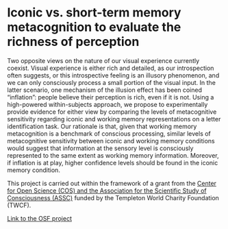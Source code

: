 # Iconic vs. short-term memory metacognition to evaluate the richness of perception

Two opposite views on the nature of our visual experience currently coexist. Visual experience is either rich and detailed, as our introspection often suggests, or this introspective feeling is an illusory phenomenon, and we can only consciously process a small portion of the visual input. In the latter scenario, one mechanism of the illusion effect has been coined “inflation”: people believe their perception is rich, even if it is not. Using a high-powered within-subjects approach, we propose to experimentally provide evidence for either view by comparing the levels of metacognitive sensitivity regarding iconic and working memory representations on a letter identification task. Our rationale is that, given that working memory metacognition is a benchmark of conscious processing, similar levels of metacognitive sensitivity between iconic and working memory conditions would suggest that information at the sensory level is consciously represented to the same extent as working memory information. Moreover, if inflation is at play, higher confidence levels should be found in the iconic memory condition.


This project is carried out within the framework of a grant from the [Center for Open Science (COS) and the Association for the Scientific Study of Consciousness (ASSC)](https://osf.io/registries/twcfconscious/discover?activeFilters=%5B%5D&cardSearchText=&sort=-relevance&view_only=) funded by the Templeton World Charity Foundation (TWCF).  


[Link to the OSF project](https://osf.io/agj45)

